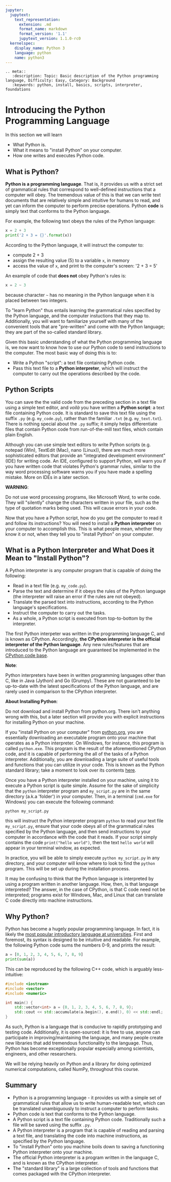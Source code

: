 ```yaml
---
jupyter:
  jupytext:
    text_representation:
      extension: .md
      format_name: markdown
      format_version: '1.1'
      jupytext_version: 1.1.0-rc0
  kernelspec:
    display_name: Python 3
    language: python
    name: python3
---
```


```raw_mimetype="text/restructuredtext"
.. meta::
   :description: Topic: Basic description of the Python programming language, Difficulty: Easy, Category: Background
   :keywords: python, install, basics, scripts, interpreter, foundations
```

<!-- #region -->
# Introducing the Python Programming Language

In this section we will learn

 - What Python is.
 - What it means to "install Python" on your computer.
 - How one writes and executes Python code.

## What is Python?
**Python is a programming language**. That is, it provides us with a strict set of grammatical rules that correspond to well-defined instructions that a computer will obey. The tremendous value of this is that we can write text documents that are relatively simple and intuitive for humans to read, and yet can inform the computer to perform precise operations. Python **code** is simply text that conforms to the Python language.

For example, the following text obeys the rules of the Python language:

```python
x = 2 + 3
print('2 + 3 = {}'.format(x))
```

According to the Python language, it will instruct the computer to:

 - compute 2 + 3
 - assign the resulting value (5) to a variable `x`, in memory
 - access the value of `x`, and print to the computer's screen: '2 + 3 = 5'

<!-- #endregion -->

<!-- #region -->
An example of code that **does not** obey Python's rules is:

```python
x = 2 ~ 3
```
because character `~` has no meaning in the Python language when it is placed between two integers.

To "learn Python" thus entails learning the grammatical rules specified by the Python language, and the computer instuctions that they map to. Additionally, you will want to familiarize yourself with many of the convenient tools that are "pre-written" and come with the Python language; they are part of the so-called standard library.

Given this basic understanding of what the Python programming language is, we now want to know how to use our Python code to send instructions to the computer. The most basic way of doing this is to:

 - Write a Python "script": a text file containing Python code.
 - Pass this text file to a **Python interpreter**, which will instruct the computer to carry out the operations described by the code.

<!-- #endregion -->

## Python Scripts
You can save the the valid code from the preceding section in a text file using a simple text editor, and *voilà* you have written a **Python script**: a text file containing Python code. It is standard to save this text file using the suffix `.py` (e.g. `my_code.py`), rather than the familiar `.txt` (e.g. `my_text.txt`). There is nothing special about the `.py` suffix; it simply helps differentiate files that contain Python code from run-of-the-mill text files, which contain plain English.

Although you can use simple text editors to write Python scripts (e.g. notepad (Win), TextEdit (Mac), nano (Linux)), there are much more sophisticated editors that provide an "integrated development environment" (IDE) for writing code. An IDE, configured to support Python, will warn you if you have written code that violates Python's grammar rules, similar to the way word processing software warns you if you have made a spelling mistake. More on IDEs in a later section. 

<div class="alert alert-warning">

**WARNING**: 

Do not use word processing programs, like Microsoft Word, to write code. They will "silently" change the characters written in your file, such as the type of quotation marks being used. This will cause errors in your code. 
</div>

Now that you have a Python script, how do you get the computer to read it and follow its instructions? You will need to install a **Python interpreter** on your computer to accomplish this. This is what people mean, whether they know it or not, when they tell you to "install Python" on your computer.

<!-- #region -->
## What is a Python Interpreter and What Does it Mean to "Install Python"?

A Python interpreter is any computer program that is capable of doing the following:

 - Read in a text file (e.g. `my_code.py`).
 - Parse the text and determine if it obeys the rules of the Python language (the interpreter will raise an error if the rules are not obeyed).
 - Translate the parsed text into instructions, according to the Python language's specifications.
 - Instruct the computer to carry out the tasks.
 - As a whole, a Python script is executed from top-to-bottom by the interpreter.

The first Python interpeter was written in the programming language C, and is known as CPython. Accordingly, **the CPython interpreter is the official interpreter of the Python language**. Any new rules/features that are introduced to the Python language are guaranteed be implemented in the [CPython code base](https://github.com/python/cpython).

<div class="alert alert-warning">

**Note**: 

Python interpreters have been in written programming languages other than C, like in Java (Jython) and Go (Grumpy). These are not guaranteed to be up-to-date with the latest specifications of the Python language, and are rarely used in comparison to the CPython interpreter.
</div>

<div class="alert alert-warning">

**About Installing Python**: 

Do not download and install Python from python.org. There isn't anything wrong with this, but a later section will provide you with explicit instructions for installing Python on your machine. 

</div>

If you "install Python on your computer" from [python.org](https://www.python.org/downloads/release/python-363/), you are essentially downloading an executable program onto your machine that operates as a Python interpreter. On Windows, for instance, this program is called `python.exe`. This program is the result of the aforementioned CPython code, and it is capable of performing the all of the tasks of a Python interpreter. Additionally, you are downloading a large suite of useful tools and functions that you can utilize in your code. This is known as the Python standard library; take a moment to look over its contents [here](https://docs.python.org/3/library/index.html#the-python-standard-library). 

Once you have a Python interpreter installed on your machine, using it to execute a Python script is quite simple. Assume for the sake of simplicity that the `python` interpreter program and `my_script.py` are in the same directory (a.k.a 'folder') in your computer. Then, in a terminal (`cmd.exe` for Windows) you can execute the following command:

```shell
python my_script.py
```

this will instruct the Python interpreter program `python` to read your text file `my_script.py`, ensure that your code obeys all of the grammatical rules specified by the Python language, and then send instructions to your computer in accordance with the code that it reads. If your script simply contains the code `print("hello world")`, then the text `hello world` will appear in your terminal window, as expected.

In practice, you will be able to simply execute `python my_script.py` in any directory, and your computer will know where to look to find the `python` program. This will be set up during the installation process.

It may be confusing to think that the Python language is interpreted by using a program written in another language. How, then, is that language interpreted? The answer, in the case of CPython, is that C code need not be interpreted; programs exist for Windows, Mac, and Linux that can translate C code directly into machine instructions. 
<!-- #endregion -->

<!-- #region -->
## Why Python?

Python has become a hugely popular programming language. In fact, it is likely the [most popular introductory language at universities](https://cacm.acm.org/blogs/blog-cacm/176450-python-is-now-the-most-popular-introductory-teaching-language-at-top-u-s-universities/fulltext). First and foremost, its syntax is designed to be intuitive and readable. For example, the following Python code sums the numbers 0-9, and prints the result:
```python
a = [0, 1, 2, 3, 4, 5, 6, 7, 8, 9]
print(sum(a))
```

This can be reproduced by the following C++ code, which is arguably less-intuitive:
```cpp
#include <iostream>
#include <vector>
#include <numeric>

int main() {
    std::vector<int> a = {0, 1, 2, 3, 4, 5, 6, 7, 8, 9};
    std::cout << std::accumulate(a.begin(), e.end(), 0) << std::endl;
}
```

As such, Python is a language that is conducive to rapidly prototyping and testing code. Additionally, it is open-sourced: it is free to use, anyone can participate in improving/maintaining the language, and many people create new libraries that add tremendous functionality to the language. Thus, Python has become exceptionally popular especially among scientists, engineers, and other researchers.

We will be relying heavily on Python and a library for doing optimized numerical computations, called NumPy, throughout this course.
<!-- #endregion -->

## Summary

- Python is a programming language - it provides us with a simple set of grammatical rules that allow us to write human-readable text, which can be translated unambiguously to instruct a computer to perform tasks.
- Python code is text that conforms to the Python language.
- A Python script is a text file containing Python code. Traditionally such a file will be saved using the suffix `.py`.
- A Python interpreter is a program that is capable of reading and parsing a text file, and translating the code into machine instructions, as specified by the Python language.
- To "install Python" onto you machine boils down to saving a functioning Python interpreter onto your machine.
- The official Python interpreter is a program written in the language C, and is known as the CPython interpreter.
- The "standard library" is a large collection of tools and functions that comes packaged with the CPython interpreter.
